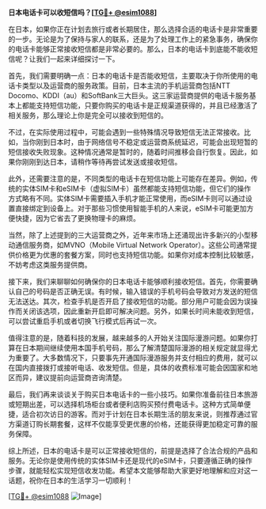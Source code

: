 **日本电话卡可以收短信吗？[[TG💪+ @esim1088](https://t.me/s/esim1088)]**

在日本，如果你正在计划去旅行或者长期居住，那么选择合适的电话卡是非常重要的一步。无论是为了保持与家人的联系，还是为了处理工作上的紧急事务，确保你的电话卡能够正常接收短信都是非常必要的。那么，日本的电话卡到底能不能收短信呢？让我们一起来详细探讨一下。

首先，我们需要明确一点：日本的电话卡是否能收短信，主要取决于你所使用的电话卡类型以及运营商的服务政策。目前，日本主流的手机运营商包括NTT Docomo、KDDI（au）和SoftBank三大巨头。这三家运营商提供的电话卡服务基本上都能支持短信功能，只要你购买的电话卡是正规渠道获得的，并且已经激活了相关服务，那么理论上你是完全可以接收到短信的。

不过，在实际使用过程中，可能会遇到一些特殊情况导致短信无法正常接收。比如，当你刚到日本时，由于网络信号不稳定或运营商系统延迟，可能会出现短暂的短信接收失败现象。这种情况通常是暂时的，随着时间推移会自行恢复。因此，如果你刚刚到达日本，请稍作等待再尝试发送或接收短信。

此外，还需要注意的是，不同类型的电话卡在短信功能上可能存在差异。例如，传统的实体SIM卡和eSIM卡（虚拟SIM卡）虽然都能支持短信功能，但它们的操作方式略有不同。实体SIM卡需要插入手机才能正常使用，而eSIM卡则可以通过设置直接绑定到设备上。对于那些习惯使用智能手机的人来说，eSIM卡可能更加方便快捷，因为它省去了更换物理卡的麻烦。

当然，除了上述提到的三大运营商之外，近年来市场上还涌现出许多新兴的小型移动通信服务商，如MVNO（Mobile Virtual Network Operator）。这些公司通常提供价格更为优惠的套餐方案，同时也支持短信功能。如果你对成本控制比较敏感，不妨考虑这类服务提供商。

接下来，我们来聊聊如何确保你的日本电话卡能够顺利接收短信。首先，你需要确认自己的号码是否正确无误。有时候，输入错误的手机号码会导致对方发送的短信无法送达。其次，检查手机是否开启了接收短信的功能。部分用户可能会因为误操作而关闭该选项，因此重新开启即可解决问题。另外，如果长时间未能收到短信，可以尝试重启手机或者切换飞行模式后再试一次。

值得注意的是，随着科技的发展，越来越多的人开始关注国际漫游问题。如果你打算在日本期间继续使用本国手机号码，那么了解清楚国际漫游的相关规定就显得尤为重要了。大多数情况下，只要事先开通国际漫游服务并支付相应的费用，就可以在国内直接拨打或接听电话、收发短信。但是，具体的收费标准可能会因国家和地区而异，建议提前向运营商咨询清楚。

最后，我们再来谈谈关于购买日本电话卡的一些小技巧。如果你准备前往日本旅游或短期出差，可以选择机场柜台或者便利店购买预付费电话卡。这种方式简单便捷，适合初次访日的游客。而对于计划在日本长期生活的朋友来说，则推荐通过官方渠道订购长期套餐，这样不仅能享受更优惠的价格，还能获得更加稳定可靠的服务保障。

综上所述，日本的电话卡是可以正常接收短信的，前提是选择了合法合规的产品和服务。无论你是使用传统的实体SIM卡还是现代的eSIM卡，只要遵循正确的操作步骤，就能轻松实现短信收发功能。希望本文能够帮助大家更好地理解和应对这一话题，祝你在日本的生活学习一切顺利！

[[TG💪+ @esim1088](https://t.me/s/esim1088) ![Image](https://i.postimg.cc/4NQfJmqS/Snipaste-2025-05-13-00-14-12.png)]